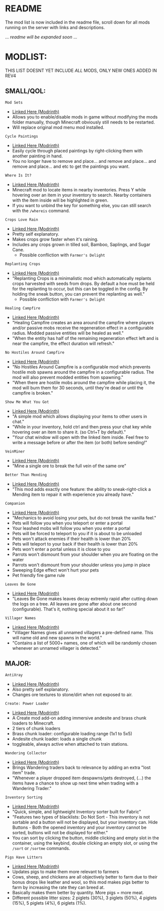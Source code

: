 # README
The mod list is now included in the readme file, scroll down for all mods running on the server with links and descriptions.

...
*readme will be expanded soon*
...

# MODLIST:
THIS LIST DOESNT YET INCLUDE *ALL* MODS, ONLY NEW ONES ADDED IN REV4

## SMALL/QOL:
`Mod Sets`
- [Linked Here (Modrinth)](https://modrinth.com/mod/mod-sets)
- Allows you to enable/disable mods in game without modifying the mods folder manually, though Minecraft obviously still needs to be restarted.
- Will replace original mod menu mod installed.

`Cycle Paintings`
- [Linked Here (Modrinth)](https://modrinth.com/mod/cycle-paintings)
- Easily cycle through placed paintings by right-clicking them with another painting in hand.
- You no longer have to remove and place... and remove and place... and remove and place... and etc to get the paintings you want.

`Where Is It?`
- [Linked Here (Modrinth)](https://modrinth.com/mod/where-is-it)
- Minecraft mod to locate items in nearby inventories. Press Y while hovering over an item in your inventory to search. Nearby containers with the item inside will be highlighted in green.
- If you want to unbind the key for something else, you can still search with the `/whereis` command.

`Crops Love Rain`
- [Linked Here (Modrinth)](https://modrinth.com/mod/crops-love-rain)
- Pretty self explanatory.
- Makes crops grow faster when it's raining.
- Includes any crops grown in tilled soil, Bamboo, Saplings, and Sugar Cane.
  - Possible confliction with `Farmer's Delight`

`Replanting Crops`
- [Linked Here (Modrinth)](https://modrinth.com/mod/replanting-crops)
- "Replanting Crops is a minimalistic mod which automatically replants crops harvested with seeds from drops. By default a hoe must be held for the replanting to occur, but this can be toggled in the config. By holding the sneak button, you can prevent the replanting as well."
  - Possible confliction with `Farmer's Delight`

`Healing Campfire`
- [Linked Here (Modrinth)](https://modrinth.com/mod/healing-campfire)
- "Healing Campfire creates an area around the campfire where players and/or passive mobs receive the regeneration effect in a configurable radius. Modded passive entities will be healed as well."
- "When the entity has half of the remaining regeneration effect left and is near the campfire, the effect duration will refresh."

`No Hostiles Around Campfire`
- [Linked Here (Modrinth)](https://modrinth.com/mod/no-hostiles-around-campfire)
- "No Hostiles Around Campfire is a configurable mod which prevents hostile mob spawns around the campfire in a configurable radius. The mod will also prevent modded entities from spawning."
- "When there are hostile mobs around the campfire while placing it, the mod will burn them for 30 seconds, until they're dead or until the campfire is broken."

`Show Me What You Got`
- [Linked Here (Modrinth)](https://modrinth.com/mod/show-me-what-you-got)
- "A simple mod which allows displaying your items to other users in chat."
- "While in your inventory, hold ctrl and then press your chat key while hovering over an item to share it. (so Ctrl+T by default)."
- "Your chat window will open with the linked item inside. Feel free to write a message before or after the item (or both) before sending!"

`VeinMiner`
- [Linked Here (Modrinth)](https://modrinth.com/mod/veinminer)
- "Mine a single ore to break the full vein of the same ore"

`Better Than Mending`
- [Linked Here (Modrinth)](https://modrinth.com/mod/better-than-mending)
- "This mod adds exactly one feature: the ability to sneak-right-click a Mending item to repair it with experience you already have."

`Companion`
- [Linked Here (Modrinth)](https://modrinth.com/mod/companion)
- "Mechanics to avoid losing your pets, but do not break the vanilla feel."
 - Pets will follow you when you teleport or enter a portal
 - Your leashed mobs will follow you when you enter a portal
 - Pets will be forced to teleport to you if it is about to be unloaded
 - Pets won't attack enemies if their health is lower than 20%
 - Pets will teleport to your back if their health is lower than 20%
 - Pets won't enter a portal unless it is close to you
 - Parrots won't dismount from your shoulder when you are floating on the water
 - Parrots won't dismount from your shoulder unless you jump in place
 - Sweeping Edge effect won't hurt your pets
 - Pet friendly fire game rule

`Leaves Be Gone`
- [Linked Here (Modrinth)](https://modrinth.com/mod/leaves-be-gone)
- "Leaves Be Gone makes leaves decay extremly rapid after cutting down the logs on a tree. All leaves are gone after about one second (configurable). That's it, nothing special about it so far!"

`Villager Names`
- [Linked Here (Modrinth)](https://modrinth.com/mod/villager-names-serilum)
- "Villager Names gives all unnamed villagers a pre-defined name. This will name old and new spawns in the world."
- "Contains a list of 5000+ names, one of which will be randomly chosen whenever an unnamed villager is detected."



## MAJOR:
`AntiXray`
- [Linked Here (Modrinth)](https://modrinth.com/mod/anti-xray)
- Also pretty self explanatory.
- Changes ore textures to stone/dirt when not exposed to air.

`Create: Power Loader`
- [Linked Here (Modrinth)](https://modrinth.com/mod/create-power-loader-fabric)
- A Create mod add-on adding immersive andesite and brass chunk loaders to Minecraft.
- 2 tiers of chunk loaders
 - Brass chunk loader: configurable loading range (1x1 to 5x5)
 - Andesite chunk loader: loads a single chunk
- toggleable, always active when attached to train stations.

`Wandering Collector`
- [Linked Here (Modrinth)](https://modrinth.com/mod/wandering-collector)
- Brings Wandering traders back to relevance by adding an extra "lost item" trade.
- "Whenever a player dropped item despawns/gets destroyed, (...) the items have a chance to show up next time when trading with a Wandering Trader."

`Inventory Sorting`
- [Linked Here (Modrinth)](https://modrinth.com/mod/inventory-sorting)
- "Quick, simple, and lightweight Inventory sorter built for Fabric"
- "Features two types of blacklists: Do Not Sort - This inventory is not sortable and a button will not be displayed, but your inventory can. Hide Buttons - Both the opened inventory and your inventory cannot be sorted, buttons will not be displayed for either."
- You can sort by clicking the button, middle clicking and empty slot in the container, using the keybind, double clicking an empty slot, or using the `/sort` or  `/sortme` commands.

`Pigs Have Litters`
- [Linked Here (Modrinth)](https://modrinth.com/mod/pigs-have-litters)
- Updates pigs to make them more relevant to farmers
- Cows, sheep, and chickens are all objectively better to farm due to their bonus drops like leather and wool, so this mod makes pigs better to farm by increasing the rate they can breed at. 
- Basically makes them better by quantity. More pigs = more meat.
- Different possible litter sizes: 2 piglets (30%), 3 piglets (50%), 4 piglets (15%), 5 piglets (4%), 6 piglets (1%).

